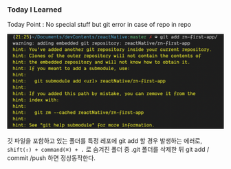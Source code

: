 ### Today I Learned

Today Point
: No special stuff but git error in case of repo in repo

<img width='600px' src='./image/1.png'>

깃 파일을 포함하고 있는 폴더를 특정 레포에 git add 할 경우 발생하는 에러로, `shift(⇧) + command(⌘) + .` 로 숨겨진 폴더 중 .git 폴더를 삭제한 뒤 git add / commit /push 하면 정상동작한다.
